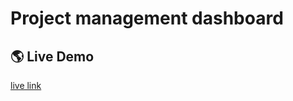 # Project management dashboard

## 🌎 Live Demo

[live link](https://cactro-frontend-test.netlify.app/)



